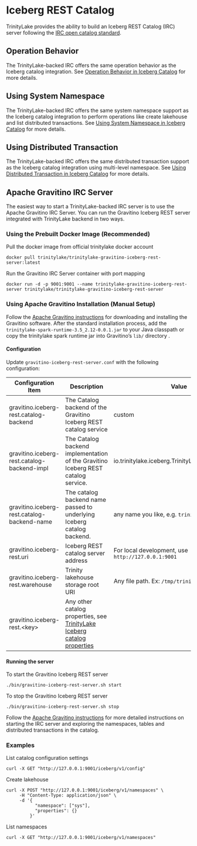 # Iceberg REST Catalog

TrinityLake provides the ability to build an Iceberg REST Catalog (IRC) server 
following the [IRC open catalog standard](https://editor-next.swagger.io/?url=https://raw.githubusercontent.com/apache/iceberg/main/open-api/rest-catalog-open-api.yaml).

## Operation Behavior

The TrinityLake-backed IRC offers the same operation behavior as the Iceberg catalog integration.
See [Operation Behavior in Iceberg Catalog](./iceberg.md#operation-behavior) for more details.

## Using System Namespace

The TrinityLake-backed IRC offers the same system namespace support as the Iceberg catalog integration
to perform operations like create lakehouse and list distributed transactions.
See [Using System Namespace in Iceberg Catalog](./iceberg.md#using-system-namespace) for more details.

## Using Distributed Transaction

The TrinityLake-backed IRC offers the same distributed transaction support
as the Iceberg catalog integration using multi-level namespace.
See [Using Distributed Transaction in Iceberg Catalog](./iceberg.md#using-distributed-transaction) for more details.

## Apache Gravitino IRC Server

The easiest way to start a TrinityLake-backed IRC server is to use the Apache Gravitino IRC Server.
You can run the Gravitino Iceberg REST server integrated with TrinityLake backend in two ways.

### Using the Prebuilt Docker Image (Recommended)

Pull the docker image from official trinitylake docker account
```
docker pull trinitylake/trinitylake-gravitino-iceberg-rest-server:latest
```

Run the Gravitino IRC Server container with port mapping
```
docker run -d -p 9001:9001 --name trinitylake-gravitino-iceberg-rest-server trinitylake/trinitylake-gravitino-iceberg-rest-server
```

### Using Apache Gravitino Installation (Manual Setup)

Follow the [Apache Gravitino instructions](https://gravitino.apache.org/docs/0.8.0-incubating/how-to-install) 
for downloading and installing the Gravitino software.
After the standard installation process, add the `trinitylake-spark-runtime-3.5_2.12-0.0.1.jar` to your Java classpath or
copy the trinitylake spark runtime jar into Gravitino’s `lib/` directory . 

#### Configuration

Update `gravitino-iceberg-rest-server.conf` with the following configuration:

| Configuration Item                          | Description                                                                                                 | Value                                                  |
|---------------------------------------------|-------------------------------------------------------------------------------------------------------------|--------------------------------------------------------|
| gravitino.iceberg-rest.catalog-backend      | The Catalog backend of the Gravitino Iceberg REST catalog service                                           | custom                                                 |
| gravitino.iceberg-rest.catalog-backend-impl | The Catalog backend implementation of the Gravitino Iceberg REST catalog service.                           | io.trinitylake.iceberg.TrinityLakeIcebergCatalog       |
| gravitino.iceberg-rest.catalog-backend-name | The catalog backend name passed to underlying Iceberg catalog backend.                                      | any name you like, e.g. `trinitylake`                  |
| gravitino.iceberg-rest.uri                  | Iceberg REST catalog server address                                                                         | For local development, use ```http://127.0.0.1:9001``` |
| gravitino.iceberg-rest.warehouse            | Trinity lakehouse storage root URI                                                                          | Any file path. Ex: `/tmp/trinitylake`                  |
| gravitino.iceberg-rest.<key\>               | Any other catalog properties, see [TrinityLake Iceberg catalog properties](./iceberg.md#catalog-properties) |                                                        |

#### Running the server

To start the Gravitino Iceberg REST server
```
./bin/gravitino-iceberg-rest-server.sh start
```

To stop the Gravitino Iceberg REST server
```
./bin/gravitino-iceberg-rest-server.sh stop
```

Follow the [Apache Gravitino instructions](https://gravitino.apache.org/docs/0.8.0-incubating/iceberg-rest-service#starting-the-iceberg-rest-server)
for more detailed instructions on starting the IRC server and exploring the namespaces, tables and distributed transactions in the catalog.

### Examples

List catalog configuration settings
```
curl -X GET "http://127.0.0.1:9001/iceberg/v1/config"
```

Create lakehouse
```
curl -X POST "http://127.0.0.1:9001/iceberg/v1/namespaces" \
     -H "Content-Type: application/json" \
     -d '{
           "namespace": ["sys"],
           "properties": {}
         }'
```

List namespaces
```
curl -X GET "http://127.0.0.1:9001/iceberg/v1/namespaces"
```